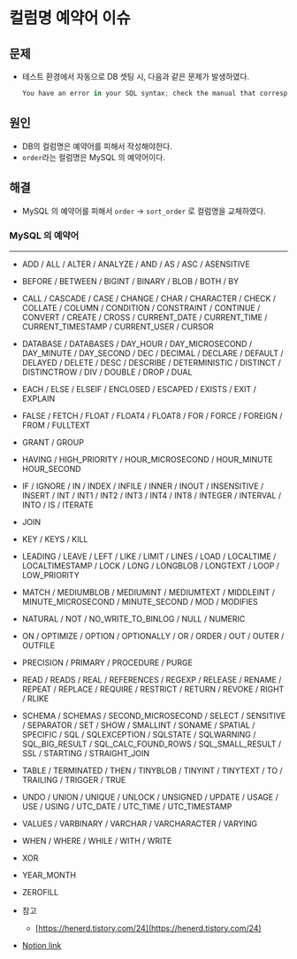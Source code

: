 # 컬럼명 예약어 이슈

## 문제

- 테스트 환경에서 자동으로 DB 셋팅 시, 다음과 같은 문제가 발생하였다.

    ```kotlin
    You have an error in your SQL syntax; check the manual that corresponds to your MYSQL server version for the right syntax to use near '블라블라'
    ```


## 원인

- DB의 컬럼명은 예약어를 피해서 작성해야한다.
- `order`라는 컬럼명은 MySQL 의 예약어이다.


## 해결

- MySQL 의 예약어를 피해서 `order` → `sort_order` 로 컬럼명을 교체하였다.

### MySQL 의 예약어

---

- ADD / ALL / ALTER / ANALYZE / AND / AS / ASC / ASENSITIVE
- BEFORE / BETWEEN / BIGINT / BINARY / BLOB / BOTH / BY
- CALL / CASCADE / CASE / CHANGE / CHAR / CHARACTER / CHECK / COLLATE / COLUMN / CONDITION / CONSTRAINT / CONTINUE / CONVERT / CREATE / CROSS / CURRENT_DATE / CURRENT_TIME / CURRENT_TIMESTAMP / CURRENT_USER / CURSOR
- DATABASE / DATABASES / DAY_HOUR / DAY_MICROSECOND / DAY_MINUTE / DAY_SECOND / DEC / DECIMAL / DECLARE / DEFAULT / DELAYED / DELETE / DESC / DESCRIBE / DETERMINISTIC / DISTINCT / DISTINCTROW / DIV / DOUBLE / DROP / DUAL
- EACH / ELSE / ELSEIF / ENCLOSED / ESCAPED / EXISTS / EXIT / EXPLAIN
- FALSE / FETCH / FLOAT / FLOAT4 / FLOAT8 / FOR / FORCE / FOREIGN / FROM / FULLTEXT
- GRANT / GROUP
- HAVING / HIGH_PRIORITY / HOUR_MICROSECOND / HOUR_MINUTE HOUR_SECOND
- IF / IGNORE / IN / INDEX / INFILE / INNER / INOUT / INSENSITIVE / INSERT / INT / INT1 / INT2 / INT3 / INT4 / INT8 / INTEGER / INTERVAL / INTO / IS / ITERATE
- JOIN
- KEY / KEYS / KILL
- LEADING / LEAVE / LEFT / LIKE / LIMIT / LINES / LOAD / LOCALTIME / LOCALTIMESTAMP / LOCK / LONG / LONGBLOB / LONGTEXT / LOOP / LOW_PRIORITY
- MATCH / MEDIUMBLOB / MEDIUMINT / MEDIUMTEXT / MIDDLEINT / MINUTE_MICROSECOND / MINUTE_SECOND / MOD / MODIFIES
- NATURAL / NOT / NO_WRITE_TO_BINLOG / NULL / NUMERIC
- ON / OPTIMIZE / OPTION / OPTIONALLY / OR / ORDER / OUT / OUTER / OUTFILE
- PRECISION / PRIMARY / PROCEDURE / PURGE
- READ / READS / REAL / REFERENCES / REGEXP / RELEASE / RENAME / REPEAT / REPLACE / REQUIRE / RESTRICT / RETURN / REVOKE / RIGHT / RLIKE
- SCHEMA / SCHEMAS / SECOND_MICROSECOND / SELECT / SENSITIVE / SEPARATOR / SET / SHOW / SMALLINT / SONAME / SPATIAL / SPECIFIC / SQL / SQLEXCEPTION / SQLSTATE / SQLWARNING / SQL_BIG_RESULT / SQL_CALC_FOUND_ROWS / SQL_SMALL_RESULT / SSL / STARTING / STRAIGHT_JOIN
- TABLE / TERMINATED / THEN / TINYBLOB / TINYINT / TINYTEXT / TO / TRAILING / TRIGGER / TRUE
- UNDO / UNION / UNIQUE / UNLOCK / UNSIGNED / UPDATE / USAGE / USE / USING / UTC_DATE / UTC_TIME / UTC_TIMESTAMP
- VALUES / VARBINARY / VARCHAR / VARCHARACTER / VARYING
- WHEN / WHERE / WHILE / WITH / WRITE
- XOR
- YEAR_MONTH
- ZEROFILL

- 참고
    - [https://henerd.tistory.com/24](https://henerd.tistory.com/24)


- [Notion link](https://jennyuni.notion.site/e03776efa4d340bcb51db5fb08bae8ac)
